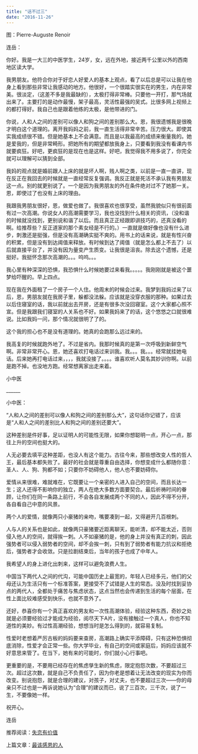 ```yaml
---
title: "话不过三"
date: "2016-11-26"
---
```


图：Pierre-Auguste Renoir

连岳：

你好。我是一大三的中医学生，24岁，女，远在外地，接近两千公里以外的西南地区读大学。   

我男朋友。他符合你对于好恋人好爱人的基本上观点，看了以后总是可以让我在他身上看到那些非常让我感动的地方。他很好，一个很踏实很实在的男生，内在非常美。很淡定，（这差不多是我最缺的），太极打得非常棒。只要他一开打，那气场就出来了。主要打的是动作最慢，架子最高，灵活性最强的吴式。比很多网上视频上的都打得好。我自己也是跟着他练的太极，是他带进的门。

你说，人和人之间的差别可以像人和狗之间的差别那么大。恩，我很遗憾我是很晚才明白这个道理的。离开我妈妈之前，我一直生活得非常辛苦。压力很大。即使其实我成绩很不错。但是她基本上不会满意。而且是以我最高的成绩来衡量我的。她是爱我的，但是非常畸形。把她所有的期望都放我身上，只要看到我没有看课内书就要疯狂。好吧，更疯狂的是现在也是这样。好吧，我觉得我不用多说了，你完全就可以理解可以猜到全部。 

我妈的观点就是婚前跟人上床的就是坏人啊，贱人啊之类，以前是一直一直讲，现在反正在我回去的时候就是一直经常反复强调。我反正就是死活不承认我有男朋友这一点。别的就更别说了。一个是因为我男朋友的外在条件绝对过不了她那一关。恩，即使过了也没有上床的理由。

我跟我男朋友很好，恩，做爱也做了。我很喜欢也很享受，虽然我貌似只有很前面有过一次高潮。你说女人的高潮需要学习，我也没找到什么相关的资讯，（没和谐的时候就没找到，更别说和谐了以后。而且真正正经跟即讲技巧的，还真没看的啊。给推荐些？反正道家的那个素女经是不行的。）一直就是做好像也没有什么进步，刺激还是挺强，但是没有高潮确实挺不爽的。用书上的话来说，就是有性兴奋的积累，但是没有到达阈值来释放。有时候到达了阈值（就是怎么都上不去了）以后就直接平台了，并没有因为量变产生质变。让我很是沮丧。除去这个遗憾，还是挺好。我挺怀念那次高潮的。。。呜呜。。。

我心里有种深深的恐惧，我恐惧什么时候她要过来看我。。。。。我刚刚就是被这个噩梦给吓醒的。早上四点。

现在我在外面租了一个房子一个人住。他周末的时候会过来。我梦到我妈过来了以后，恩，男朋友就在我房子里，躲都没法躲。应该就是没穿衣服的那种。如果过去以后住寝室的话，我以前就出去开房，还是有很多次没回寝室。这个大家都心照不宣。但是我跟我们寝室的人关系也不好。如果我妈来了的话，这个悠悠之口就很难说。比如我妈一问，那个情况就很明了了的。

这个我的担心也不是没有道理的。她真的会跑那么远过来的。

我高复的时候就跑外地了。不过是省内。我那时候真的是第一次呼吸到新鲜空气啊。非常非常开心。恩，她还喜欢打电话过来训我。我。。。我。。。经常就挂她电话。后来她再打电话过来，，，，我就没接了。。。。谁喜欢听人莫名其妙训你啊。以前是跑不掉。也没地方跑。经常想离家出走来着。 

小中医

\_\_\_\_\_\_

小中医：

“人和人之间的差别可以像人和狗之间的差别那么大”，这句话你记错了，应该是“人和人之间的差别比人和狗之间的差别还要大”。

这种差别是件好事，足以证明人的可能性无限，如果你想聪明一点，开心一点，那往上升的空间也挺大的。

人无必要去填平这种差距，也没人有这个能力。古往今来，那些想改变人性的哲人王，最后基本都失败了。最好的社会就是尊重自由选择，你想变成什么都随你意：圣人、人、狗、狗都不如；只要你不妨碍他人，他人也不要妨碍你。

爱情从来很难，难就难在，它既要让一个亲密的人进入自己的空间，而且长达一生；这人还得不影响你的独立，两人在绝大多数方面要契合。最后祈祷时间的眷顾，让你们在同一条路上前行，不会各自发展成两个不同的人，因此不得不分开，各自看自己中意的风景。

两个人的爱情，就像两只小豪猪的亲吻，嘴要凑到一起，又得避开几百根刺。

人与人的关系也是如此，就像两只豪猪要近距离聊天，能听清，却不能太近，否则侵入他人的空间，就得挨一刺。人不如豪猪的是，他的身上并没有真正的刺，因此强势者可以侵入弱势者的空间，却不会挨一刺，只有到了弱势者有能力抗议和拒绝后，强势者才会收敛。只是拉剧结束后，当年的孩子也成了中年人。

我希望人的身上进化出刺来，这样可以避免浪费人生。

中国当下两代人之间的代沟，可能中国历史上最宽的，年轻人已经多元，他们的父母还认为生活只有一个标准答案，更接受不了试错是人生的常态。没及时找到妥协点的两代人，全都处于痛苦与焦虑状态，这点当然也会传递到生活的每个层面，在性上面比较难感受到快乐，也就不意外了。

还好，恭喜你有一个真正喜欢的男友和一次性高潮体验，经验这种东西，奇妙之处就是必须要经验过才能成为经验，阅尽天下A片，没有接触过一个真人，你也不知道性的美妙。有过性高潮经验，想想当时是怎么得到的，就容易复制。

性爱时老想着严厉古板的妈妈要来查房，高潮路上确实平添障碍，只有这种恐惧彻底消除，性爱才会正常一些。你大学毕业，有自己的空间或家庭后，妈妈应该就不好意思来管了。在当下，她有来的可能时，你们就小心行事吧。

更重要的是，不要用已经存在的焦虑孳生新的焦虑，限定抱怨次数，不要超过三次。超过这次数，就是自己不负责任了，因为你老是想着让无法改变的现实为你而改变。别说抱怨，就是合理的建议，对孩子，对丈夫，也不要超过三次——你的母亲只不过也是一再诉说她认为“合理”的建议而已，说了三百次，三千次，说了一生，不要像她一样。

祝开心。

连岳

推荐阅读：[失恋有价值](http://mp.weixin.qq.com/s?__biz=MjM5NDU0Mjk2MQ==&mid=2651622509&idx=1&sn=534160ad8cabd4048bcd59188c0edd9b&chksm=bd7e08738a098165b6f84a8e9a1f1dd5cd997b6d8874af7b8c0dbca40b76f898e422e6dccdc3&scene=21#wechat_redirect)

上篇文章：[最该感恩的人](http://mp.weixin.qq.com/s?__biz=MjM5NDU0Mjk2MQ==&mid=2651622549&idx=1&sn=3e42704302db82ec32d1a189a205f50c&chksm=bd7e088b8a09819d818a9a8908b778bb79d4fde03e139810691d5e0a3b24ed05078ea346c79e&scene=21#wechat_redirect)
